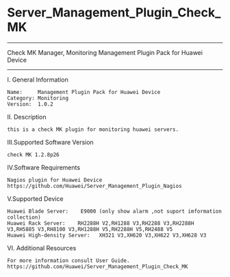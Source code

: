 # Server_Management_Plugin_Check_MK

****************************************************************************
Check MK Manager, Monitoring Management Plugin Pack for Huawei Device
****************************************************************************

I. General Information

    Name:     Management Plugin Pack for Huawei Device
    Category: Monitoring
    Version:  1.0.2


II. Description

    this is a check MK plugin for monitoring huawei servers.    

III.Supported Software Version

    check MK 1.2.8p26
    
IV.Software Requirements

    Nagios plugin for Huawei Device
    https://github.com/Huawei/Server_Management_Plugin_Nagios
    
V.Supported Device

    Huawei Blade Server:    E9000 (only show alarm ,not suport imformation collection)
    Huawei Rack Server:    RH2288H V2,RH1288 V3,RH2288 V3,RH2288H V3,RH5885 V3,RH8100 V3,RH1288H V5,RH2288H V5,RH2488 V5    
    Huawei High-density Server:   XH321 V3,XH620 V3,XH622 V3,XH628 V3
    
VI. Additional Resources

    For more information consult User Guide. https://github.com/Huawei/Server_Management_Plugin_Check_MK

